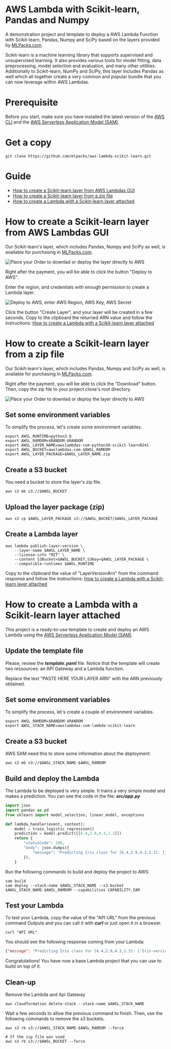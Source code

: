 # AWS Lambda with Scikit-learn, Pandas and Numpy

A demonstration project and template to deploy a AWS Lambda Function with Scikit-learn, Pandas, Numpy and SciPy based on the layers provided by [MLPacks.com](https://www.mlpacks.com).

Scikit-learn is a machine learning library that supports supervised and unsupervised learning. It also provides various tools for model fitting, data preprocessing, model selection and evaluation, and many other utilities. Additionally to Scikit-learn, NumPy and SciPy, this layer includes Pandas as well which all together create a very common and popular bundle that you can now leverage within AWS Lambdas.

# Prerequisite
Before you start, make sure you have installed the latest version of the [AWS CLI](https://docs.aws.amazon.com/cli/latest/userguide/install-cliv2.html)
and the [AWS Serverless Application Model (SAM)](https://docs.aws.amazon.com/serverless-application-model/latest/developerguide/serverless-sam-cli-install.html).

# Get a copy
```
git clone https://github.com/mlpacks/aws-lambda-scikit-learn.git
```

# Guide

* [How to create a Scikit-learn layer from AWS Lambdas GUI](#one)
* [How to create a Scikit-learn layer from a zip file](#two)
* [How to create a Lambda with a Scikit-learn layer attached](#three)

# <a name="one" id="one"></a>How to create a Scikit-learn layer from AWS Lambdas GUI

Our Scikit-learn's layer, which includes Pandas, Numpy and SciPy as well, is available for purchasing in [MLPacks.com](https://www.mlpacks.com/layers/3/aws-lambda-scikit-learn-numpy-scipy-python38-layer).

![Place your Order to downlad or deploy the layer directly to AWS](img/buy-layer.png)

Right after the payment, you will be able to click the button "Deploy to AWS".

Enter the region, and credentials with enough permission to create a Lambda layer.

![Deploy to AWS, enter AWS Region, AWS Key, AWS Secret](img/deploy-to-aws-form.png)

Click the button "Create Layer", and your layer will be created in a few seconds. Copy to the clipboard the returned ARN value and follow the instructions: [How to create a Lambda with a Scikit-learn layer attached](#three)

# <a name="two" id="two"></a>How to create a Scikit-learn layer from a zip file

Our Scikit-learn's layer, which includes Pandas, Numpy and SciPy as well, is available for purchasing in [MLPacks.com](https://www.mlpacks.com/layers/3/aws-lambda-scikit-learn-numpy-scipy-python38-layer).

Right after the payment, you will be able to click the "Download" button. Then, copy the zip file to your project clone's root directory.

![Place your Order to downlad or deploy the layer directly to AWS](img/buy-layer.png)

## Set some environment variables
To simplify the process, let's create some environment variables.
```
export AWSL_RUNTIME=python3.8
export AWSL_RAMDOM=$RANDOM-$RANDOM
export AWSL_LAYER_NAME=awslambdas-com-python38-scikit-learn0241
export AWSL_BUCKET=awslambdas-com-$AWSL_RAMDOM
export AWSL_LAYER_PACKAGE=$AWSL_LAYER_NAME.zip
```

## Create a S3 bucket
You need a bucket to store the layer's zip file.
```
aws s3 mb s3://$AWSL_BUCKET
```

## Upload the layer package (zip)
```
aws s3 cp $AWSL_LAYER_PACKAGE s3://$AWSL_BUCKET/$AWSL_LAYER_PACKAGE
```

## Create a Lambda layer
```
aws lambda publish-layer-version \
    --layer-name $AWSL_LAYER_NAME \
    --license-info "MIT" \
    --content S3Bucket=$AWSL_BUCKET,S3Key=$AWSL_LAYER_PACKAGE \
    --compatible-runtimes $AWSL_RUNTIME
```

Copy to the clipboard the value of "LayerVersionArn" from the command response and follow the instructions: [How to create a Lambda with a Scikit-learn layer attached](#three)

# <a name="three" id="three"></a>How to create a Lambda with a Scikit-learn layer attached

This project is a ready-to-use template to create and deploy an AWS Lambda using the [AWS Serverless Application Model (SAM)](https://aws.amazon.com/serverless/sam/).   

## Update the template file
Please, review the ***template.yaml*** file. Notice that the template will create two ressources: an API Gateway and a Lambda function.   

Replace the text "PASTE HERE YOUR LAYER ARN" with the ARN previously obtained.

## Set some environment variables
To simplify the process, let's create a couple of environment variables.
```
export AWSL_RAMDOM=$RANDOM-$RANDOM
export AWSL_STACK_NAME=awslambdas-com-lambda-scikit-learn
```

## Create a S3 bucket
AWS SAM need this to store some information about the deployment.
```
aws s3 mb s3://$AWSL_STACK_NAME-$AWSL_RAMDOM
```

## Build and deploy the Lambda
The Lambda to be deployed is very simple. It trains a very simple model and makes a prediction. You can see the code in the file: ***src/app.py***
```python
import json
import pandas as pd
from sklearn import model_selection, linear_model, exceptions

def lambda_handler(event, context):
    model = train_logistic_regression()
    prediction = model.predict([[6.4,2.9,4.3,1.3]])
    return {
        "statusCode": 200,
        "body": json.dumps({
            "message": "Predicting Iris class for [6.4,2.9,4.3,1.3]: {}".format(prediction)
        }),
    }
```

Run the following commands to build and deploy the project to AWS:
```
sam build
sam deploy --stack-name $AWSL_STACK_NAME --s3-bucket $AWSL_STACK_NAME-$AWSL_RAMDOM --capabilities CAPABILITY_IAM
```

## Test your Lambda
To test your Lambda, copy the value of the "API URL" from the previous command Outputs and you can call it with ***curl*** or just open it in a browser.
```
curl "API URL"
```

You should see the following response coming from your Lambda:
```json
{"message": "Predicting Iris class for [6.4,2.9,4.3,1.3]: ['Iris-versicolor']"}
```

Congratulations! You have now a base Lambda project that you can use to build on top of it.

## Clean-up
Remove the Lambda and Api Gateway
```
aws cloudformation delete-stack --stack-name $AWSL_STACK_NAME
```

Wait a few seconds to allow the previous command to finish. Then, use the following commands to remove the s3 buckets.
```
aws s3 rb s3://$AWSL_STACK_NAME-$AWSL_RAMDOM --force

# If the zip file was used
aws s3 rb s3://$AWSL_BUCKET --force
```